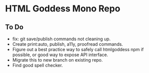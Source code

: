 # HTML Goddess Mono Repo

## To Do
- fix: git save/publish commands not cleaning up.
- Create print:auto, publish, a11y, proofread commands.
- Figure out a best practice way to safely call htmlgoddess npm if possible, or good way to expose API interface.
- Migrate this to new branch on existing repo.
- Find good spell checker.